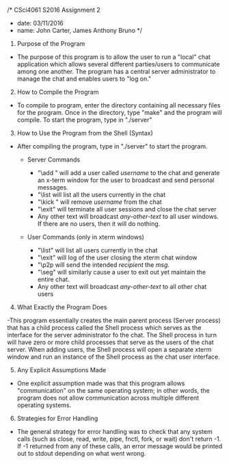 /* CSci4061 S2016 Assignment 2
* date: 03/11/2016
* name: John Carter, James Anthony Bruno
*/

1. Purpose of the Program
- The purpose of this program is to allow the user to run a "local" chat application which allows several different parties/users to communicate among one another. The program has a central server administrator to manage the chat and enables users to "log on."

2. How to Compile the Program
- To compile to program, enter the directory containing all necessary files for the program. Once in the directory, type "make" and the program will compile. To start the program, type in "./server" 

3. How to Use the Program from the Shell (Syntax)
- After compiling the program, type in "./server" to start the program. 
  - Server Commands
    - "\add <username>" will add a user called _username_ to the chat and generate an x-term window for the user to broadcast and send personal messages.
    - "\list will list all the users currently in the chat
    - "\kick <username>" will remove _username_ from the chat
    - "\exit" will terminate all user sessions and close the chat server
    - Any other text will broadcast _any-other-text_ to all user windows. If there are no users, then it will do nothing.
    
  - User Commands (only in xterm windows)
    - "\list" will list all users currently in the chat
    - "\exit" will log of the user closing the xterm chat window
    - "\p2p <recipient><msg> will send the intended _recipient_ the _msg_. 
    - "\seg" will similarly cause a user to exit out yet maintain the entire chat.
    - Any other text will broadcast _any-other-text_ to all other chat users

4. What Exactly the Program Does

  -This program essentially creates the main parent process (Server process) that has a child process called the Shell process which serves as the interface for the server administrator fo the chat. The Shell process in turn will have zero or more child processes that serve as the users of the chat server. When adding users, the Shell process will open a separate xterm window and run an instance of the Shell process as the chat user interface.

5. Any Explicit Assumptions Made

  - One explicit assumption made was that this program allows "communication" on the same operating system; in other words, the program does not allow communication across multiple different operating systems.

6. Strategies for Error Handling
  - The general strategy for error handling was to check that any system calls (such as close, read, write, pipe, fnctl, fork, or wait) don't return -1. If -1 returned from any of these calls, an error message would be printed out to stdout depending on what went wrong.

